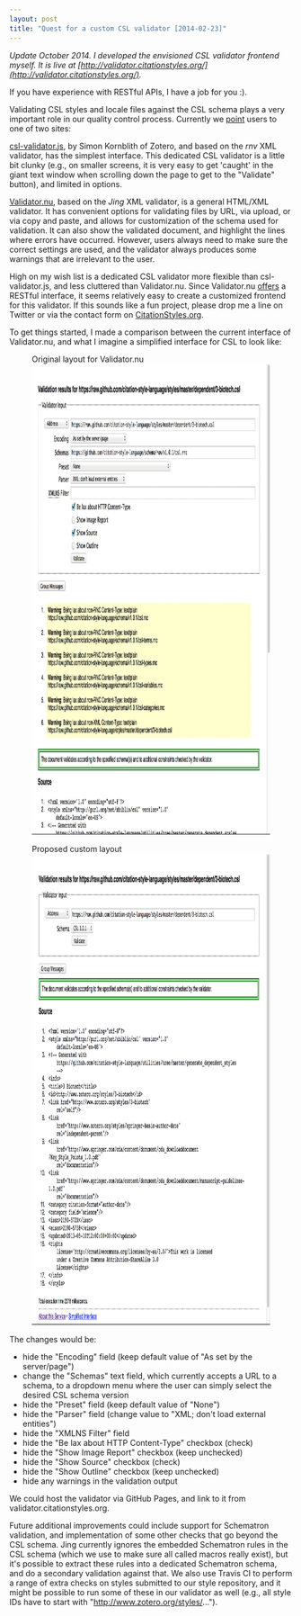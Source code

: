 ```yaml
---
layout: post
title: "Quest for a custom CSL validator [2014-02-23]"
---
```


*Update October 2014.
I developed the envisioned CSL validator frontend myself.
It is live at [http://validator.citationstyles.org/](http://validator.citationstyles.org/).*

If you have experience with RESTful APIs, I have a job for you :).

Validating CSL styles and locale files against the CSL schema plays a very important role in our quality control process.
Currently we [point](https://github.com/citation-style-language/styles/wiki/Validation) users to one of two sites:

[csl-validator.js](http://simonster.github.io/csl-validator.js/), by Simon Kornblith of Zotero, and based on the *rnv* XML validator, has the simplest interface.
This dedicated CSL validator is a little bit clunky (e.g., on smaller screens, it is very easy to get 'caught' in the giant text window when scrolling down the page to get to the "Validate" button), and limited in options.

[Validator.nu](http://validator.nu/), based on the *Jing* XML validator, is a general HTML/XML validator.
It has convenient options for validating files by URL, via upload, or via copy and paste, and allows for customization of the schema used for validation.
It can also show the validated document, and highlight the lines where errors have occurred.
However, users always need to make sure the correct settings are used, and the validator always produces some warnings that are irrelevant to the user.

High on my wish list is a dedicated CSL validator more flexible than csl-validator.js, and less cluttered than Validator.nu.
Since Validator.nu [offers](http://about.validator.nu/#api) a RESTful interface, it seems relatively easy to create a customized frontend for this validator.
If this sounds like a fun project, please drop me a line on Twitter or via the contact form on [CitationStyles.org](http://citationstyles.org/contact).

To get things started, I made a comparison between the current interface of Validator.nu, and what I imagine a simplified interface for CSL to look like:

<figure>
  <figcaption>Original layout for Validator.nu</figcaption>
  <img src="/images/validator-original.png" width="925" height="837.5">
</figure>

<figure>
  <figcaption>Proposed custom layout</figcaption>
  <img src="/images/validator-customized.png" width="931" height="838">
</figure>

The changes would be:

- hide the "Encoding" field (keep default value of "As set by the server/page")
- change the "Schemas" text field, which currently accepts a URL to a schema, to a dropdown menu where the user can simply select the desired CSL schema version
- hide the "Preset" field (keep default value of "None")
- hide the "Parser" field (change value to "XML; don't load external entities")
- hide the "XMLNS Filter" field
- hide the "Be lax about HTTP Content-Type" checkbox (check)
- hide the "Show Image Report" checkbox (keep unchecked)
- hide the "Show Source" checkbox (check)
- hide the "Show Outline" checkbox (keep unchecked)
- hide any warnings in the validation output

We could host the validator via GitHub Pages, and link to it from validator.citationstyles.org.

Future additional improvements could include support for Schematron validation, and implementation of some other checks that go beyond the CSL schema.
Jing currently ignores the embedded Schematron rules in the CSL schema (which we use to make sure all called macros really exist), but it's possible to extract these rules into a dedicated Schematron schema, and do a secondary validation against that.
We also use Travis CI to perform a range of extra checks on styles submitted to our style repository, and it might be possible to run some of these in our validator as well (e.g., all style IDs have to start with "http://www.zotero.org/styles/...").
